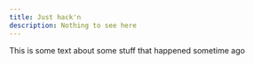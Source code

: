 ```yaml
---
title: Just hack'n
description: Nothing to see here
---
```

 
This is some text about some stuff that happened sometime ago